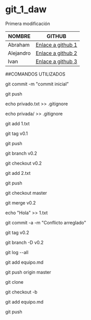 # git_1_daw
Primera modificación

| NOMBRE | GITHUB |
|--------|--------|
|Abraham |[Enlace a github 1](https://github.com/arodmor789)|
|Alejandro|[Enlace a github 2](https://github.com/asecval543)|
|  Ivan	 |[Enlace a github 3](https://github.com/ibarrom693)|


##COMANDOS UTILIZADOS

git commit -m "commit inicial”

git push

echo privado.txt >> .gitignore

echo privada/ >> .gitignore

git add 1.txt

git tag v0.1

git push

git branch v0.2

git checkout v0.2

git add 2.txt

git push

git checkout master

git merge v0.2

echo "Hola" >> 1.txt

git commit -a -m "Conflicto arreglado"

git tag v0.2

git branch -D v0.2

git log --all

git add equipo.md

git push origin master

git clone

git checkout -b

git add equipo.md

git push
